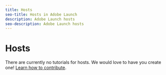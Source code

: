 ```yaml
---
title: Hosts
seo-title: Hosts in Adobe Launch
description: Adobe Launch hosts
seo-description: Adobe Launch hosts
---
```


# Hosts

There are currently no tutorials for hosts. We would love to have you create one! [Learn how to contribute](/contributing.md).
